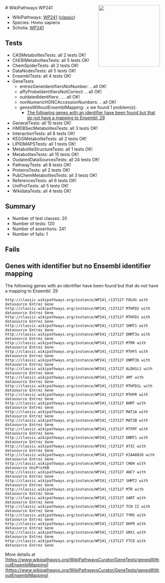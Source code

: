 <img style="float: right; width: 200px" src="https://upload.wikimedia.org/wikipedia/commons/thumb/8/83/Wplogo_with_text_500.png/640px-Wplogo_with_text_500.png" />
# WikiPathways WP241

* WikiPathways: [WP241](https://wikipathways.org/pathways/WP241) ([classic](https://classic.wikipathways.org/instance/WP241))
* Species: Homo sapiens
* Scholia: [WP241](https://scholia.toolforge.org/wikipathways/WP241)
## Tests
* CASMetabolitesTests: all 2 tests OK!
* ChEBIMetabolitesTests: all 5 tests OK!
* ChemSpiderTests: all 2 tests OK!
* DataNodesTests: all 5 tests OK!
* EnsemblTests: all 4 tests OK!
* GeneTests
    * entrezGeneIdentifiersNotNumber: .. all OK!
    * affyProbeIdentifiersNotCorrect: .. all OK!
    * outdatedIdentifiers: .... all OK!
    * nonNumericHGNCAccessionNumbers: .. all OK!
    * genesWithoutEnsemblMapping: .x we found 1 problem(s):
        * [The following genes with an identifier have been found but that do not have a mapping to Ensembl: 29](#c4e54335)
* GeneralTests: all 15 tests OK!
* HMDBSecMetabolitesTests: all 3 tests OK!
* InteractionTests: all 8 tests OK!
* KEGGMetaboliteTests: all 2 tests OK!
* LIPIDMAPSTests: all 1 tests OK!
* MetaboliteStructureTests: all 1 tests OK!
* MetabolitesTests: all 15 tests OK!
* OudatedDataSourcesTests: all 24 tests OK!
* PathwayTests: all 8 tests OK!
* ProteinsTests: all 2 tests OK!
* PubChemMetabolitesTests: all 3 tests OK!
* ReferencesTests: all 6 tests OK!
* UniProtTests: all 5 tests OK!
* WikidataTests: all 4 tests OK!


## Summary

* Number of test classes: 20
* Number of tests: 120
* Number of assertions: 241
* Number of fails: 1

## Fails

<a name="c4e54335" />

## Genes with identifier but no Ensembl identifier mapping

The following genes with an identifier have been found but that do not have a mapping to Ensembl: 29
```
http://classic.wikipathways.org/instance/WP241_r137127 FOLH1 with datasource Entrez Gene
http://classic.wikipathways.org/instance/WP241_r137127 MTHFD2 with datasource Entrez Gene
http://classic.wikipathways.org/instance/WP241_r137127 MTHFD1 with datasource Entrez Gene
http://classic.wikipathways.org/instance/WP241_r137127 SHMT1 with datasource Entrez Gene
http://classic.wikipathways.org/instance/WP241_r137127 DNMT3a with datasource Entrez Gene
http://classic.wikipathways.org/instance/WP241_r137127 MTRR with datasource Entrez Gene
http://classic.wikipathways.org/instance/WP241_r137127 MTHFS with datasource Entrez Gene
http://classic.wikipathways.org/instance/WP241_r137127 DNMT3b with datasource Entrez Gene
http://classic.wikipathways.org/instance/WP241_r137127 ALDH1L1 with datasource Entrez Gene
http://classic.wikipathways.org/instance/WP241_r137127 AMT with datasource Entrez Gene
http://classic.wikipathways.org/instance/WP241_r137127 MTHFD1L with datasource Entrez Gene
http://classic.wikipathways.org/instance/WP241_r137127 MTHFR with datasource Entrez Gene
http://classic.wikipathways.org/instance/WP241_r137127 BHMT with datasource Entrez Gene
http://classic.wikipathways.org/instance/WP241_r137127 MAT1A with datasource Entrez Gene
http://classic.wikipathways.org/instance/WP241_r137127 MAT2B with datasource Entrez Gene
http://classic.wikipathways.org/instance/WP241_r137127 MTFMT with datasource Entrez Gene
http://classic.wikipathways.org/instance/WP241_r137127 DNMT1 with datasource Entrez Gene
http://classic.wikipathways.org/instance/WP241_r137127 ATIC with datasource Entrez Gene
http://classic.wikipathways.org/instance/WP241_r137127 KIAA0828 with datasource Entrez Gene
http://classic.wikipathways.org/instance/WP241_r137127 CHDH with datasource UniProtKB
http://classic.wikipathways.org/instance/WP241_r137127 AHCY with datasource Entrez Gene
http://classic.wikipathways.org/instance/WP241_r137127 SHMT2 with datasource Entrez Gene
http://classic.wikipathways.org/instance/WP241_r137127 MTR with datasource Entrez Gene
http://classic.wikipathways.org/instance/WP241_r137127 GART with datasource Entrez Gene
http://classic.wikipathways.org/instance/WP241_r137127 TCN II with datasource Entrez Gene
http://classic.wikipathways.org/instance/WP241_r137127 TYMS with datasource Entrez Gene
http://classic.wikipathways.org/instance/WP241_r137127 DHFR with datasource Entrez Gene
http://classic.wikipathways.org/instance/WP241_r137127 GRX1 with datasource Entrez Gene
http://classic.wikipathways.org/instance/WP241_r137127 FTCD with datasource Entrez Gene
```

More details at [https://www.wikipathways.org/WikiPathwaysCurator/GeneTests/genesWithoutEnsemblMapping](https://www.wikipathways.org/WikiPathwaysCurator/GeneTests/genesWithoutEnsemblMapping)

